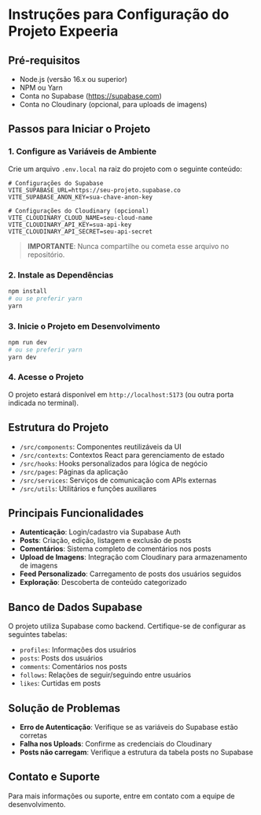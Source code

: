 # Instruções para Configuração do Projeto Expeeria


## Pré-requisitos

- Node.js (versão 16.x ou superior)
- NPM ou Yarn
- Conta no Supabase (https://supabase.com)
- Conta no Cloudinary (opcional, para uploads de imagens)

## Passos para Iniciar o Projeto


### 1. Configure as Variáveis de Ambiente

Crie um arquivo `.env.local` na raiz do projeto com o seguinte conteúdo:

```
# Configurações do Supabase
VITE_SUPABASE_URL=https://seu-projeto.supabase.co
VITE_SUPABASE_ANON_KEY=sua-chave-anon-key

# Configurações do Cloudinary (opcional)
VITE_CLOUDINARY_CLOUD_NAME=seu-cloud-name
VITE_CLOUDINARY_API_KEY=sua-api-key
VITE_CLOUDINARY_API_SECRET=seu-api-secret
```

> **IMPORTANTE**: Nunca compartilhe ou cometa esse arquivo no repositório.

### 2. Instale as Dependências

```bash
npm install
# ou se preferir yarn
yarn
```

### 3. Inicie o Projeto em Desenvolvimento

```bash
npm run dev
# ou se preferir yarn
yarn dev
```

### 4. Acesse o Projeto

O projeto estará disponível em `http://localhost:5173` (ou outra porta indicada no terminal).

## Estrutura do Projeto

- `/src/components`: Componentes reutilizáveis da UI
- `/src/contexts`: Contextos React para gerenciamento de estado
- `/src/hooks`: Hooks personalizados para lógica de negócio
- `/src/pages`: Páginas da aplicação
- `/src/services`: Serviços de comunicação com APIs externas
- `/src/utils`: Utilitários e funções auxiliares

## Principais Funcionalidades

- **Autenticação**: Login/cadastro via Supabase Auth
- **Posts**: Criação, edição, listagem e exclusão de posts
- **Comentários**: Sistema completo de comentários nos posts
- **Upload de Imagens**: Integração com Cloudinary para armazenamento de imagens
- **Feed Personalizado**: Carregamento de posts dos usuários seguidos
- **Exploração**: Descoberta de conteúdo categorizado

## Banco de Dados Supabase

O projeto utiliza Supabase como backend. Certifique-se de configurar as seguintes tabelas:

- `profiles`: Informações dos usuários
- `posts`: Posts dos usuários
- `comments`: Comentários nos posts
- `follows`: Relações de seguir/seguindo entre usuários
- `likes`: Curtidas em posts

## Solução de Problemas

- **Erro de Autenticação**: Verifique se as variáveis do Supabase estão corretas
- **Falha nos Uploads**: Confirme as credenciais do Cloudinary
- **Posts não carregam**: Verifique a estrutura da tabela posts no Supabase

## Contato e Suporte

Para mais informações ou suporte, entre em contato com a equipe de desenvolvimento.
